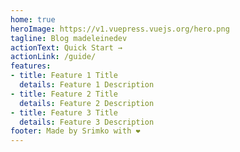 ```yaml
---
home: true
heroImage: https://v1.vuepress.vuejs.org/hero.png
tagline: Blog madeleinedev
actionText: Quick Start →
actionLink: /guide/
features:
- title: Feature 1 Title
  details: Feature 1 Description
- title: Feature 2 Title
  details: Feature 2 Description
- title: Feature 3 Title
  details: Feature 3 Description
footer: Made by Srimko with ❤️
---
```


